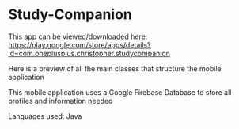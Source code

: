# Study-Companion

This app can be viewed/downloaded here: https://play.google.com/store/apps/details?id=com.oneplusplus.christopher.studycompanion

Here is a preview of all the main classes that structure the mobile application

This mobile application uses a Google Firebase Database to store all profiles and information needed

Languages used: Java
